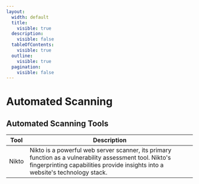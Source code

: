 ```yaml
---
layout:
  width: default
  title:
    visible: true
  description:
    visible: false
  tableOfContents:
    visible: true
  outline:
    visible: true
  pagination:
    visible: false
---
```


# Automated Scanning

## Automated Scanning Tools

| Tool  | Description                                                                                                                                                                              |
| ----- | ---------------------------------------------------------------------------------------------------------------------------------------------------------------------------------------- |
| Nikto | Nikto is a powerful web server scanner, its primary function as a vulnerability assessment tool. Nikto's fingerprinting capabilities provide insights into a website's technology stack. |

